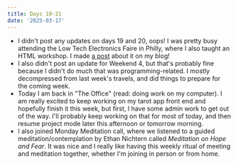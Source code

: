 ```yaml
---
title: Days 19-21
date: '2025-03-17'
---
```


- I didn't post any updates on days 19 and 20, oops! I was pretty busy attending the Low Tech Electronics Faire in Philly, where I also taught an HTML workshop. I made [a post](/blog/2025-03-17_low-tech-electronics-faire/) about it on my blog!
- I also didn't post an update for Weekend 4, but that's probably fine because I didn't do much that was programming-related. I mostly decompressed from last week's travels, and did things to prepare for the coming week.
- Today I am back in "The Office" (read: doing work on my computer). I am really excited to keep working on my tarot app front end and hopefully finish it this week, but first, I have some admin work to get out of the way. I'll probably keep working on that for most of today, and then resume project mode later this afternoon or tomorrow morning.
- I also joined Monday Meditation call, where we listened to a guided meditation/contemplation by Ethan Nichtern called *Meditation on Hope and Fear*. It was nice and I really like having this weekly ritual of meeting and meditation together, whether I'm joining in person or from home.

